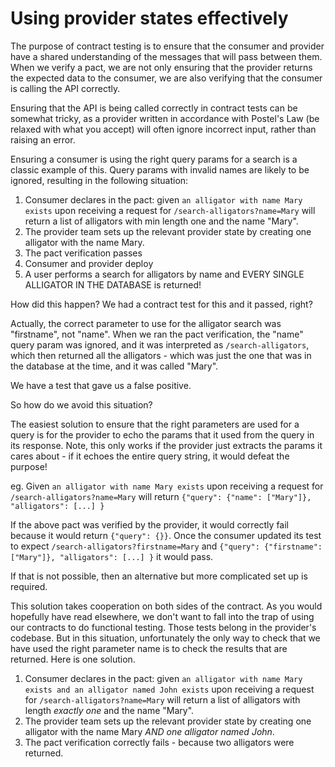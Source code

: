 # Using provider states effectively

The purpose of contract testing is to ensure that the consumer and provider have a shared understanding of the messages that will pass between them. When we verify a pact, we are not only ensuring that the provider returns the expected data to the consumer, we are also verifying that the consumer is calling the API correctly.

Ensuring that the API is being called correctly in contract tests can be somewhat tricky, as a provider written in accordance with Postel's Law \(be relaxed with what you accept\) will often ignore incorrect input, rather than raising an error.

Ensuring a consumer is using the right query params for a search is a classic example of this. Query params with invalid names are likely to be ignored, resulting in the following situation:

1. Consumer declares in the pact: given `an alligator with name Mary exists` upon receiving a request for `/search-alligators?name=Mary` will return a list of alligators with min length one and the name "Mary".
2. The provider team sets up the relevant provider state by creating one alligator with the name Mary.
3. The pact verification passes
4. Consumer and provider deploy
5. A user performs a search for alligators by name and EVERY SINGLE ALLIGATOR IN THE DATABASE is returned!

How did this happen? We had a contract test for this and it passed, right?

Actually, the correct parameter to use for the alligator search was "firstname", not "name". When we ran the pact verification, the "name" query param was ignored, and it was interpreted as `/search-alligators`, which then returned all the alligators - which was just the one that was in the database at the time, and it was called "Mary".

We have a test that gave us a false positive.

So how do we avoid this situation?

The easiest solution to ensure that the right parameters are used for a query is for the provider to echo the params that it used from the query in its response. Note, this only works if the provider just extracts the params it cares about - if it echoes the entire query string, it would defeat the purpose!

eg. Given `an alligator with name Mary exists` upon receiving a request for `/search-alligators?name=Mary` will return `{"query": {"name": ["Mary"]}, "alligators": [...] }`

If the above pact was verified by the provider, it would correctly fail because it would return `{"query": {}}`. Once the consumer updated its test to expect `/search-alligators?firstname=Mary` and `{"query": {"firstname": ["Mary"]}, "alligators": [...] }` it would pass.

If that is not possible, then an alternative but more complicated set up is required.

This solution takes cooperation on both sides of the contract. As you would hopefully have read elsewhere, we don't want to fall into the trap of using our contracts to do functional testing. Those tests belong in the provider's codebase. But in this situation, unfortunately the only way to check that we have used the right parameter name is to check the results that are returned. Here is one solution.

1. Consumer declares in the pact: given `an alligator with name Mary exists and an alligator named John exists` upon receiving a request for `/search-alligators?name=Mary` will return a list of alligators with length _exactly one_ and the name "Mary".
2. The provider team sets up the relevant provider state by creating one alligator with the name Mary _AND one alligator named John_.
3. The pact verification correctly fails - because two alligators were returned.

